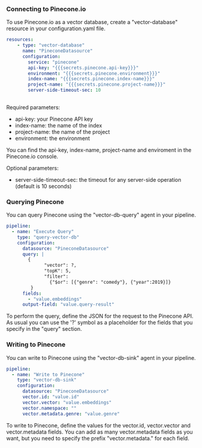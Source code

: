 ### Connecting to Pinecone.io

To use Pinecone.io as a vector database, create a "vector-database" resource in your configuration.yaml file.

```yaml
resources:
    - type: "vector-database"
      name: "PineconeDatasource"
      configuration:
        service: "pinecone"
        api-key: "{{{secrets.pinecone.api-key}}}"
        environment: "{{{secrets.pinecone.environment}}}"
        index-name: "{{{secrets.pinecone.index-name}}}"
        project-name: "{{{secrets.pinecone.project-name}}}"
        server-side-timeout-sec: 10
      
```

Required parameters:
- api-key: your Pinecone API key
- index-name: the name of the index
- project-name: the name of the project
- environment: the environment

You can find the api-key, index-name, project-name and enviroment in the Pinecone.io console.

Optional parameters:
- server-side-timeout-sec: the timeout for any server-side operation (default is 10 seconds)


### Querying Pinecone

You can query Pinecone using the "vector-db-query" agent in your pipeline.

```yaml
pipeline:
  - name: "Execute Query"
    type: "query-vector-db"
    configuration:
      datasource: "PineconeDatasource"
      query: |
        {
              "vector": ?,
              "topK": 5,
              "filter":
                {"$or": [{"genre": "comedy"}, {"year":2019}]}
         }
      fields:
        - "value.embeddings"
      output-field: "value.query-result"
```

To perform the query, define the JSON for the request to the Pinecone API.
As usual you can use the '?' symbol as a placeholder for the fields that you specify in the "query" section.


### Writing to Pinecone

You can write to Pinecone using the "vector-db-sink" agent in your pipeline.

```yaml
pipeline:
  - name: "Write to Pinecone"
    type: "vector-db-sink"
    configuration:
      datasource: "PineconeDatasource"
      vector.id: "value.id"
      vector.vector: "value.embeddings"
      vector.namespace: ""
      vector.metadata.genre: "value.genre"
```

To write to Pinecone, define the values for the vector.id, vector.vector and vector.metadata fields.
You can add as many vector.metadata fields as you want, but you need to specify the prefix "vector.metadata." for each field.